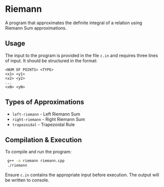 # Riemann
A program that approximates the definite integral of a relation using Riemann Sum approximations.

## Usage
The input to the program is provided in the file `c.in` and requires three lines of input. It should be structured in the format:

```
<NUM OF POINTS> <TYPE>
<x1> <y1>
<x2> <y2>
...
<xN> <yN>
```

## Types of Approximations
- `left-riemann` - Left Riemann Sum
- `right-riemann` - Right Riemann Sum
- `trapezoidal` - Trapezoidal Rule

## Compilation & Execution
To compile and run the program:
```sh
 g++ -o riemann riemann.cpp
 ./riemann
```

Ensure `c.in` contains the appropriate input before execution. The output will be written to console. 
